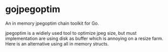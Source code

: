 gojpegoptim
===========

An in memory jpegoptim chain toolkit for Go.

jpegoptim is a widiely used tool to optimize jpeg size, but must implementation are using disk as buffer which is annoying on a resize farm.  
Here is an alternative using all in memory structs.  
